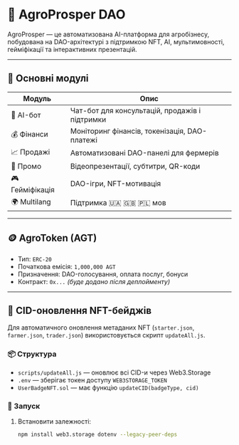 # 🌾 AgroProsper DAO

AgroProsper — це автоматизована AI-платформа для агробізнесу, побудована на DAO-архітектурі з підтримкою NFT, AI, мультимовності, гейміфікації та інтерактивних презентацій.

---

## 🧠 Основні модулі

| Модуль         | Опис                                                                 |
|----------------|----------------------------------------------------------------------|
| 🤖 AI-бот       | Чат-бот для консультацій, продажів і підтримки                      |
| 💰 Фінанси      | Моніторинг фінансів, токенізація, DAO-платежі                       |
| 📈 Продажі      | Автоматизовані DAO-панелі для фермерів                              |
| 📣 Промо        | Відеопрезентації, субтитри, QR-коди                                 |
| 🎮 Гейміфікація | DAO-ігри, NFT-мотивація                                              |
| 🌍 Multilang    | Підтримка 🇺🇦 🇬🇧 🇵🇱 мов                                               |

---

## 🪙 AgroToken (AGT)

- Тип: `ERC-20`
- Початкова емісія: `1,000,000 AGT`
- Призначення: DAO-голосування, оплата послуг, бонуси
- Контракт: `0x...` *(буде додано після деплойменту)*

---

## 🔄 CID-оновлення NFT-бейджів

Для автоматичного оновлення метаданих NFT (`starter.json`, `farmer.json`, `trader.json`) використовується скрипт `updateAll.js`.

### 📦 Структура

- `scripts/updateAll.js` — оновлює всі CID-и через Web3.Storage
- `.env` — зберігає токен доступу `WEB3STORAGE_TOKEN`
- `UserBadgeNFT.sol` — має функцію `updateCID(badgeType, cid)`

### 🚀 Запуск

1. Встановити залежності:
   ```bash
   npm install web3.storage dotenv --legacy-peer-deps
